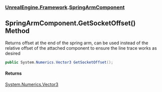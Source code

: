 ### [UnrealEngine.Framework](./UnrealEngine-Framework.md 'UnrealEngine.Framework').[SpringArmComponent](./SpringArmComponent.md 'UnrealEngine.Framework.SpringArmComponent')
## SpringArmComponent.GetSocketOffset() Method
Returns offset at the end of the spring arm, can be used instead of the relative offset of the attached component to ensure the line trace works as desired  
```csharp
public System.Numerics.Vector3 GetSocketOffset();
```
#### Returns
[System.Numerics.Vector3](https://docs.microsoft.com/en-us/dotnet/api/System.Numerics.Vector3 'System.Numerics.Vector3')  

